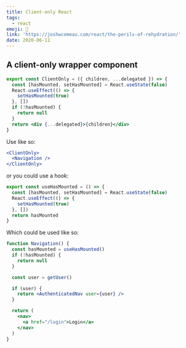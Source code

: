 ```yaml
---
title: Client-only React
tags:
  - react
emoji: 🎣
link: 'https://joshwcomeau.com/react/the-perils-of-rehydration/'
date: 2020-06-11
---
```


## A client-only wrapper component

```jsx
export const ClientOnly = ({ children, ...delegated }) => {
  const [hasMounted, setHasMounted] = React.useState(false)
  React.useEffect(() => {
    setHasMounted(true)
  }, [])
  if (!hasMounted) {
    return null
  }
  return <div {...delegated}>{children}</div>
}
```

Use like so:

```jsx
<ClientOnly>
  <Navigation />
</ClientOnly>
```

or you could use a hook:

```jsx
export const useHasMounted = () => {
  const [hasMounted, setHasMounted] = React.useState(false)
  React.useEffect(() => {
    setHasMounted(true)
  }, [])
  return hasMounted
}
```

Which could be used like so:

```jsx
function Navigation() {
  const hasMounted = useHasMounted()
  if (!hasMounted) {
    return null
  }

  const user = getUser()

  if (user) {
    return <AuthenticatedNav user={user} />
  }

  return (
    <nav>
      <a href="/login">Login</a>
    </nav>
  )
}
```
